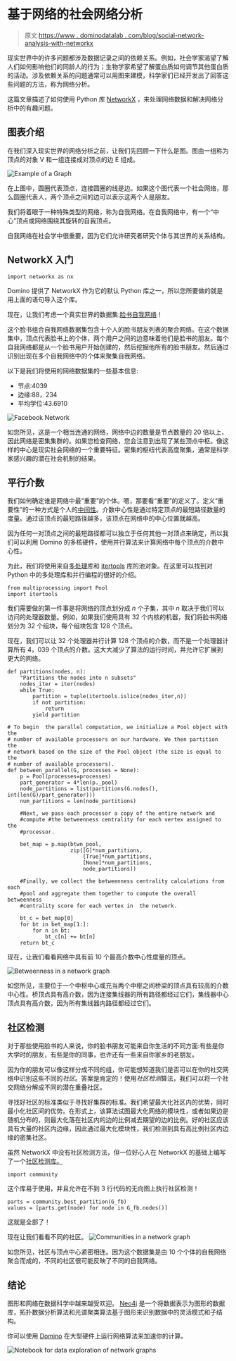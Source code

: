 # 基于网络的社会网络分析

> 原文:[https://www . dominodatalab . com/blog/social-network-analysis-with-networkx](https://www.dominodatalab.com/blog/social-network-analysis-with-networkx)

现实世界中的许多问题都涉及数据记录之间的依赖关系。例如，社会学家渴望了解人们如何影响他们的同龄人的行为；生物学家希望了解蛋白质如何调节其他蛋白质的活动。涉及依赖关系的问题通常可以用图来建模，科学家们已经开发出了回答这些问题的方法，称为网络分析。

这篇文章描述了如何使用 Python 库 [NetworkX](https://networkx.github.io/) ，来处理网络数据和解决网络分析中的有趣问题。

## 图表介绍

在我们深入现实世界的网络分析之前，让我们先回顾一下什么是图。图由一组称为顶点的对象 V 和一组连接成对顶点的边 E 组成。

![Example of a Graph](../Images/b1b9261f43e192adbbda0a161f74d541.png)

在上图中，圆圈代表顶点，连接圆圈的线是边。如果这个图代表一个社会网络，那么圆圈代表人，两个顶点之间的边可以表示这两个人是朋友。

我们将着眼于一种特殊类型的网络，称为自我网络。在自我网络中，有一个“中心”顶点或网络围绕其旋转的自我顶点。

自我网络在社会学中很重要，因为它们允许研究者研究个体与其世界的关系结构。

## NetworkX 入门

```
import networkx as nx
```

Domino 提供了 NetworkX 作为它的默认 Python 库之一，所以您所要做的就是用上面的语句导入这个库。

现在，让我们考虑一个真实世界的数据集:[脸书自我网络](https://snap.stanford.edu/data/egonets-Facebook.html)！

这个脸书组合自我网络数据集包含十个人的脸书朋友列表的聚合网络。在这个数据集中，顶点代表脸书上的个体，两个用户之间的边意味着他们是脸书的朋友。每个自我网络都是从一个脸书用户开始创建的，然后挖掘他所有的脸书朋友。然后通过识别出现在多个自我网络中的个体来聚集自我网络。

以下是我们将使用的网络数据集的一些基本信息:

*   节点:4039
*   边缘:88，234
*   平均学位:43.6910

![Facebook Network](../Images/1ae047eedfac6ba2b43b7bb42a49d7b9.png)

如您所见，这是一个相当连通的网络，网络中边的数量是节点数量的 20 倍以上，因此网络是密集集群的。如果您检查网络，您会注意到出现了某些顶点中枢。像这样的中心是现实社会网络的一个重要特征。密集的枢纽代表高度聚集，通常是科学家感兴趣的潜在社会机制的结果。

## 平行介数

我们如何确定谁是网络中最“重要”的个体。嗯，那要看“重要”的定义了。定义“重要性”的一种方式是个人的[中间性](https://en.wikipedia.org/wiki/Betweenness_centrality)。介数中心性是通过特定顶点的最短路径数量的度量。通过该顶点的最短路径越多，该顶点在网络中的中心位置就越高。

因为任何一对顶点之间的最短路径都可以独立于任何其他一对顶点来确定，所以我们可以利用 Domino 的多核硬件，使用并行算法来计算网络中每个顶点的介数中心性。

为此，我们将使用来自[多处理](https://docs.python.org/2/library/multiprocessing.html)库和 [itertools](https://docs.python.org/2/library/itertools.html) 库的池对象。在这里可以找到对 Python 中的多处理库和并行编程的很好的介绍。

```
from multiprocessing import Pool
import itertools
```

我们需要做的第一件事是将网络的顶点划分成 *n* 个子集，其中 *n* 取决于我们可以访问的处理器数量。例如，如果我们使用具有 32 个内核的机器，我们将脸书网络划分为 32 个组块，每个组块包含 128 个顶点。

现在，我们可以让 32 个处理器并行计算 128 个顶点的介数，而不是一个处理器计算所有 4，039 个顶点的介数。这大大减少了算法的运行时间，并允许它扩展到更大的网络。

```
def partitions(nodes, n):
    "Partitions the nodes into n subsets"
    nodes_iter = iter(nodes)
    while True:
        partition = tuple(itertools.islice(nodes_iter,n))
        if not partition:
            return
        yield partition

# To begin  the parallel computation, we initialize a Pool object with the
# number of available processors on our hardware. We then partition the
# network based on the size of the Pool object (the size is equal to the 
# number of available processors). 
def between_parallel(G, processes = None):
    p = Pool(processes=processes)
    part_generator = 4*len(p._pool)
    node_partitions = list(partitions(G.nodes(), int(len(G)/part_generator)))
    num_partitions = len(node_partitions)

    #Next, we pass each processor a copy of the entire network and 
    #compute #the betweenness centrality for each vertex assigned to the 
    #processor.

    bet_map = p.map(btwn_pool,
                    zip([G]*num_partitions,
                        [True]*num_partitions,
                        [None]*num_partitions,
                        node_partitions))

    #Finally, we collect the betweenness centrality calculations from each 
    #pool and aggregate them together to compute the overall betweenness 
    #centrality score for each vertex in  the network.

    bt_c = bet_map[0]
    for bt in bet_map[1:]:
        for n in bt:
            bt_c[n] += bt[n]
    return bt_c
```

现在，让我们看看网络中具有前 10 个最高介数中心性度量的顶点。

![Betweenness in a network graph](../Images/fc22161451c5824a7323c2d6fd6135b0.png)

如您所见，主要位于一个中枢中心或充当两个中枢之间桥梁的顶点具有较高的介数中心性。桥顶点具有高介数，因为连接集线器的所有路径都经过它们，集线器中心顶点具有高介数，因为所有集线器内路径都经过它们。

## 社区检测

对于那些使用脸书的人来说，你的脸书朋友可能来自你生活的不同方面:有些是你大学时的朋友，有些是你的同事，也许还有一些来自你家乡的老朋友。

因为你的朋友可以像这样分成不同的组，你可能想知道我们是否可以在你的社交网络中识别这些不同的*社区*。答案是肯定的！使用*社区检测*算法，我们可以将一个社交网络分解成不同的潜在重叠社区。

寻找好社区的标准类似于寻找好集群的标准。我们希望最大化社区内的优势，同时最小化社区间的优势。在形式上，该算法试图最大化网络的模块性，或者如果边是随机分布的，则最大化落在社区内的边的比例减去期望的边的比例。好的社区应该具有大量的社区内边缘，因此通过最大化模块性，我们检测到具有高比例社区内边缘的密集社区。

虽然 NetworkX 中没有社区检测方法，但一位好心人在 NetworkX 的基础上编写了一个[社区检测库。](https://python-louvain.readthedocs.io/en/latest/api.html)

```
import community
```

这个库易于使用，并且允许在不到 3 行代码的无向图上执行社区检测！

```
parts = community.best_partition(G_fb)
values = [parts.get(node) for node in G_fb.nodes()]
```

这就是全部了！

现在让我们看看不同的社区。
![Communities in a network graph](../Images/812fb27c0b7f175942c5c69653886f1b.png)

如您所见，社区与顶点中心紧密相连。因为这个数据集是由 10 个个体的自我网络聚合而成的，不同的社区很可能反映了不同的自我网络。

## 结论

图形和网络在数据科学中越来越受欢迎。 [Neo4j](http://neo4j.com/) 是一个将数据表示为图形的数据库，拓扑数据分析算法和光谱聚类算法基于图形来识别数据中的灵活模式和子结构。

你可以使用 [Domino](https://www.dominodatalab.com/product/domino-data-science-platform/) 在大型硬件上运行网络算法来加速你的计算。

![Notebook for data exploration of network graphs ](../Images/8313124b665cb923a8b419ffc3c44b12.png)